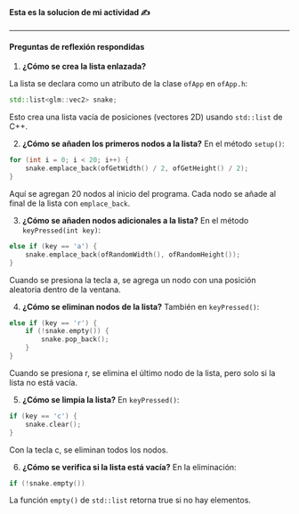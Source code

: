 
#### Esta es la solucion de mi actividad ✍️
---

#### **Preguntas de reflexión respondidas**
1. **¿Cómo se crea la lista enlazada?**

La lista se declara como un atributo de la clase `ofApp` en `ofApp.h`:

``` cpp
std::list<glm::vec2> snake;
```
Esto crea una lista vacía de posiciones (vectores 2D) usando `std::list` de C++.

2. **¿Cómo se añaden los primeros nodos a la lista?**
En el método `setup()`:

``` cpp
for (int i = 0; i < 20; i++) {
    snake.emplace_back(ofGetWidth() / 2, ofGetHeight() / 2);
}
```

Aquí se agregan 20 nodos al inicio del programa. Cada nodo se añade al final de la lista con `emplace_back`.

3. **¿Cómo se añaden nodos adicionales a la lista?**
En el método `keyPressed(int key)`:

``` cpp
else if (key == 'a') {
    snake.emplace_back(ofRandomWidth(), ofRandomHeight());
}
```

Cuando se presiona la tecla a, se agrega un nodo con una posición aleatoria dentro de la ventana.

4. **¿Cómo se eliminan nodos de la lista?**
También en `keyPressed()`:

``` cpp
else if (key == 'r') {
    if (!snake.empty()) {
        snake.pop_back();
    }
}
```

Cuando se presiona r, se elimina el último nodo de la lista, pero solo si la lista no está vacía.

5. **¿Cómo se limpia la lista?**
En `keyPressed()`:

``` cpp
if (key == 'c') {
    snake.clear();
}
```

Con la tecla c, se eliminan todos los nodos.

6. **¿Cómo se verifica si la lista está vacía?**
En la eliminación:

```cpp
if (!snake.empty())
```

La función `empty()` de `std::list` retorna true si no hay elementos.